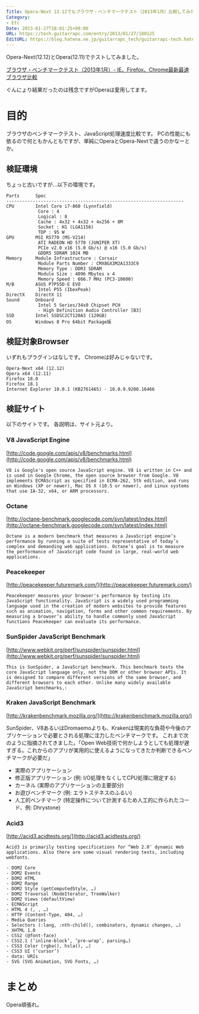 ```yaml
---
Title: Opera-Next 12.12でもブラウザ・ベンチマークテスト（2013年1月）比較してみた
Category:
- Etc
Date: 2013-01-27T18:01:25+09:00
URL: https://tech.guitarrapc.com/entry/2013/01/27/180125
EditURL: https://blog.hatena.ne.jp/guitarrapc_tech/guitarrapc-tech.hatenablog.com/atom/entry/6802418398340377024
---
```


<!--
Date: 2013-01-27T18:01:25+09:00
URL: https://tech.guitarrapc.com/entry/2013/01/27/180125
-->

Opera-Next(12.12)とOpera(12.11)でテストしてみました。

[ブラウザ・ベンチマークテスト（2013年1月）- IE、Firefox、Chrome最新最速ブラウザ比較](http://memorva.jp/internet/pc/browser_benchmark_ie_firefox_chrome_201301.php)

ぐんにょり結果だったのは残念ですがOperaは愛用してます。

# 目的

ブラウザのベンチマークテスト、JavaScript処理速度比較です。 PCの性能にも依るので何ともかんともですが、単純にOperaとOpera-Nextで違うのかなーとか。

## 検証環境
ちょっと古いですが…以下の環境です。

```
Parts      Spec
-------------------------------------------------------------------
CPU        Intel Core i7-860 (Lynnfield)
            Core : 4
            Logical : 8
            Cache : 4x32 + 4x32 + 4x256 + 8M
            Socket : H1 (LGA1156)
            TDP : 95 W
GPU        MSI R5770 (MS-V214)
            ATI RADEON HD 5770 (JUNIPER XT)
            PCIe v2.0 x16 (5.0 Gb/s) @ x16 (5.0 Gb/s)
            GDDR5 SDRAM 1024 MB
Memory     Module Infrastructure : Corsair
            Module Parts Number : CMX8GX3M2A1333C9
            Memory Type : DDR3 SDRAM
            Module Size : 4096 Mbytes x 4
            Memory Speed : 666.7 MHz (PC3-10600)
M/B        ASUS P7P55D-E EVO
            Intel P55 (IbexPeak)
DirectX    DirectX 11
Sound      Onboard
            Intel 5 Series/34x0 Chipset PCH
            - High Definition Audio Controller [B3]
SSD        Intel SSDSC2CT120A3 (120GB)
OS         Windows 8 Pro 64bit Package版
```

## 検証対象Browser

いずれもプラグインはなしです。 Chromeは好みじゃないです。

```
Opera-Next x64 (12.12)
Opera x64 (12.11)
Firefox 18.0
Firefox 18.1
Internet Explorer 10.0.1 (KB2761465) - 10.0.9.9200.16466
```

## 検証サイト

以下のサイトです。 各説明は、サイト元より。

### V8 JavaScript Engine

[http://code.google.com/apis/v8/benchmarks.html](http://code.google.com/apis/v8/benchmarks.html)

```
V8 is Google's open source JavaScript engine. V8 is written in C++ and is used in Google Chrome, the open source browser from Google. V8 implements ECMAScript as specified in ECMA-262, 5th edition, and runs on Windows (XP or newer), Mac OS X (10.5 or newer), and Linux systems that use IA-32, x64, or ARM processors.
```
### Octane

[http://octane-benchmark.googlecode.com/svn/latest/index.html](http://octane-benchmark.googlecode.com/svn/latest/index.html)

```
Octane is a modern benchmark that measures a JavaScript engine’s performance by running a suite of tests representative of today’s complex and demanding web applications. Octane‘s goal is to measure the performance of JavaScript code found in large, real-world web applications.
```

### Peacekeeper

[http://peacekeeper.futuremark.com/](http://peacekeeper.futuremark.com/)

```
Peacekeeper measures your browser's performance by testing its JavaScript functionality. JavaScript is a widely used programming language used in the creation of modern websites to provide features such as animation, navigation, forms and other common requirements. By measuring a browser’s ability to handle commonly used JavaScript functions Peacekeeper can evaluate its performance.
```

### SunSpider JavaScript Benchmark

[http://www.webkit.org/perf/sunspider/sunspider.html](http://www.webkit.org/perf/sunspider/sunspider.html)

```
This is SunSpider, a JavaScript benchmark. This benchmark tests the core JavaScript language only, not the DOM or other browser APIs. It is designed to compare different versions of the same browser, and different browsers to each other. Unlike many widely available JavaScript benchmarks,:
```

### Kraken JavaScript Benchmark

[http://krakenbenchmark.mozilla.org/](http://krakenbenchmark.mozilla.org/)

SunSpider、V8あるいはDromaemoよりも、Krakenは現実的な負荷や今後のアプリケーションで必要とされる処理に注力したベンチマークです。 これまで次のように指摘されてきました。「Open Web技術で何かしようとしても処理が遅すぎる。これからのアプリが実用的に使えるようになってきたか判断できるベンチマークが必要だ」

- 実際のアプリケーション
- 修正版アプリケーション (例: I/O処理をなくしてCPU処理に限定する)
- カーネル (実際のアプリケーションの主要部分)
- お遊びベンチマーク (例: エラトステネスのふるい)
- 人工的ベンチマーク (特定操作について計測するため人工的に作られたコード、例: Dhrystone)


### Acid3

[http://acid3.acidtests.org/](http://acid3.acidtests.org/)

```
Acid3 is primarily testing specifications for “Web 2.0″ dynamic Web applications. Also there are some visual rendering tests, including webfonts.

- DOM2 Core
- DOM2 Events
- DOM2 HTML
- DOM2 Range
- DOM2 Style (getComputedStyle, …)
- DOM2 Traversal (NodeIterator, TreeWalker)
- DOM2 Views (defaultView)
- ECMAScript
- HTML 4 (, , …)
- HTTP (Content-Type, 404, …)
- Media Queries
- Selectors (:lang, :nth-child(), combinators, dynamic changes, …)
- XHTML 1.0
- CSS2 (@font-face)
- CSS2.1 (‘inline-block’, ‘pre-wrap’, parsing…)
- CSS3 Color (rgba(), hsla(), …)
- CSS3 UI (‘cursor’)
- data: URIs
- SVG (SVG Animation, SVG Fonts, …)
```

# まとめ

Opera頑張れ。
